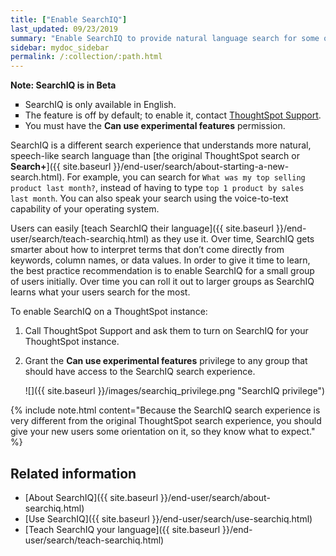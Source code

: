 ```yaml
---
title: ["Enable SearchIQ"]
last_updated: 09/23/2019
summary: "Enable SearchIQ to provide natural language search for some or all of your users."
sidebar: mydoc_sidebar
permalink: /:collection/:path.html
---
```

<div class="alert alert-info" role="alert">
 <p><strong><i class="fa fa-info-circle"></i>  Note: SearchIQ is in Beta</strong></p>
 <ul type="square">
  <li>SearchIQ is only available in English.</li>
  <li>The feature is off by default; to enable it, contact <a href="mailto:support@thoughtspot.com?subject=SearchIQ%20Reguest&body=I%20want%20to%20try%20SearchIQ">ThoughtSpot Support</a>.</li>
  <li>You must have the <strong>Can use experimental features</strong> permission.</li>
</ul>
</div>

SearchIQ is a different search experience that understands more natural, speech-like search language than [the original ThoughtSpot search or **Search+**]({{ site.baseurl }}/end-user/search/about-starting-a-new-search.html). For example, you can search for `What was my top selling product last month?`, instead of having to type `top 1 product by sales last month`. You can also speak your search using the voice-to-text capability of your operating system.

Users can easily [teach SearchIQ their language]({{ site.baseurl }}/end-user/search/teach-searchiq.html) as they use it. Over time, SearchIQ gets smarter about how to interpret terms that don’t come directly from keywords, column names, or data values. In order to give it time to learn, the best practice recommendation is to enable SearchIQ for a small group of users initially. Over time you can roll it out to larger groups as SearchIQ learns what your users search for the most.

To enable SearchIQ on a ThoughtSpot instance:

1. Call ThoughtSpot Support and ask them to turn on SearchIQ for your ThoughtSpot instance.

2. Grant the **Can use experimental features** privilege to any group that should have access to the SearchIQ search experience.

   ![]({{ site.baseurl }}/images/searchiq_privilege.png "SearchIQ privilege")

{% include note.html content="Because the SearchIQ search experience is very different from the original ThoughtSpot search experience, you should give your new users some orientation on it, so they know what to expect." %}

## Related information

-   [About SearchIQ]({{ site.baseurl }}/end-user/search/about-searchiq.html)
-   [Use SearchIQ]({{ site.baseurl }}/end-user/search/use-searchiq.html)
-   [Teach SearchIQ your language]({{ site.baseurl }}/end-user/search/teach-searchiq.html)
